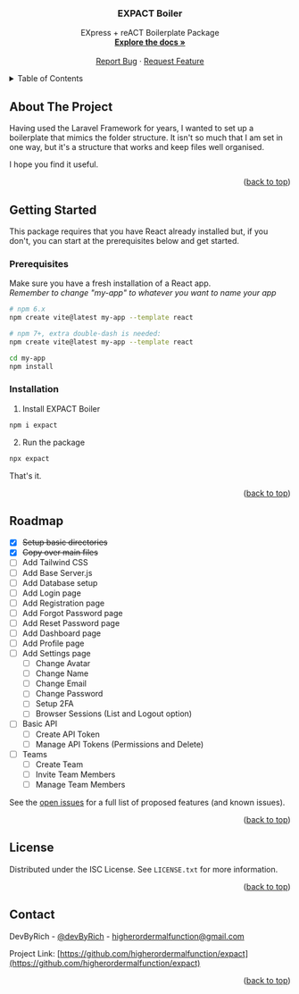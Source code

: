 <div>
<h3 align="center">EXPACT Boiler</h3>

  <p align="center">
    EXpress + reACT Boilerplate Package
    <br />
    <a href="https://github.com/higherordermalfunction/expact"><strong>Explore the docs »</strong></a>
    <br />
    <br />
    <a href="https://github.com/higherordermalfunction/expact/issues">Report Bug</a>
    ·
    <a href="https://github.com/higherordermalfunction/expact/issues">Request Feature</a>
  </p>
</div>

<!-- TABLE OF CONTENTS -->
<details name="readme-top">
  <summary>Table of Contents</summary>
  <ol>
    <li>
      <a href="#about-the-project">About The Project</a>
    </li>
    <li>
      <a href="#getting-started">Getting Started</a>
      <ul>
        <li><a href="#prerequisites">Prerequisites</a></li>
        <li><a href="#installation">Installation</a></li>
      </ul>
    </li>
    <li><a href="#roadmap">Roadmap</a></li>
    <li><a href="#license">License</a></li>
    <li><a href="#contact">Contact</a></li>
  </ol>
</details>



<!-- ABOUT THE PROJECT -->
## About The Project

Having used the Laravel Framework for years, I wanted to set 
up a boilerplate that mimics the folder structure. It isn't 
so much that I am set in one way, but it's a structure that works
and keep files well organised.

I hope you find it useful.

<p align="right">(<a href="#readme-top">back to top</a>)</p>


<!-- GETTING STARTED -->
## Getting Started

This package requires that you have React already installed but,
if you don't, you can start at the prerequisites below and get started.

### Prerequisites

Make sure you have a fresh installation of a React app.  
_Remember to change "my-app" to whatever you want to name your app_
```sh
# npm 6.x
npm create vite@latest my-app --template react

# npm 7+, extra double-dash is needed:
npm create vite@latest my-app --template react

cd my-app
npm install
``` 

### Installation

1. Install EXPACT Boiler
```sh
npm i expact
```

2. Run the package
```sh
npx expact
```
That's it.


<p align="right">(<a href="#readme-top">back to top</a>)</p>


<!-- ROADMAP -->
## Roadmap

- [x] ~~Setup basic directories~~
- [x] ~~Copy over main files~~
- [ ] Add Tailwind CSS
- [ ] Add Base Server.js
- [ ] Add Database setup
- [ ] Add Login page 
- [ ] Add Registration page
- [ ] Add Forgot Password page
- [ ] Add Reset Password page
- [ ] Add Dashboard page
- [ ] Add Profile page
- [ ] Add Settings page
  - [ ] Change Avatar
  - [ ] Change Name
  - [ ] Change Email
  - [ ] Change Password
  - [ ] Setup 2FA
  - [ ] Browser Sessions (List and Logout option)
- [ ] Basic API
  - [ ] Create API Token
  - [ ] Manage API Tokens (Permissions and Delete)
- [ ] Teams
  - [ ] Create Team
  - [ ] Invite Team Members
  - [ ] Manage Team Members

See the [open issues](https://github.com/higherordermalfunction/expact) for a full list of proposed features (and known issues).

<p align="right">(<a href="#readme-top">back to top</a>)</p>


<!-- LICENSE -->
## License

Distributed under the ISC License. See `LICENSE.txt` for more information.

<p align="right">(<a href="#readme-top">back to top</a>)</p>



<!-- CONTACT -->
## Contact

DevByRich - [@devByRich](https://twitter.com/devbyrich) - higherordermalfunction@gmail.com

Project Link: [https://github.com/higherordermalfunction/expact](https://github.com/higherordermalfunction/expact)

<p align="right">(<a href="#readme-top">back to top</a>)</p>
